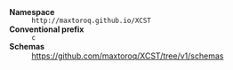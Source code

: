 
<dl>
   <dt><b>Namespace</b></dt>
   <dd><code>http://maxtoroq.github.io/XCST</code></dd>

   <dt><b>Conventional prefix</b></dt>
   <dd><code>c</code></dd>

   <dt><b>Schemas</b></dt>
   <dd><a href="https://github.com/maxtoroq/XCST/tree/v1/schemas">https://github.com/maxtoroq/XCST/tree/v1/schemas</a></dd>
</dl>
